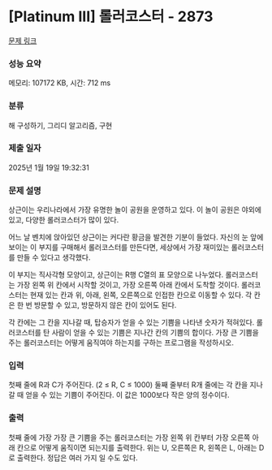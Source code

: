 # [Platinum III] 롤러코스터 - 2873 

[문제 링크](https://www.acmicpc.net/problem/2873) 

### 성능 요약

메모리: 107172 KB, 시간: 712 ms

### 분류

해 구성하기, 그리디 알고리즘, 구현

### 제출 일자

2025년 1월 19일 19:32:31

### 문제 설명

<p>상근이는 우리나라에서 가장 유명한 놀이 공원을 운영하고 있다. 이 놀이 공원은 야외에 있고, 다양한 롤러코스터가 많이 있다.</p>

<p>어느 날 벤치에 앉아있던 상근이는 커다란 황금을 발견한 기분이 들었다. 자신의 눈 앞에 보이는 이 부지를 구매해서 롤러코스터를 만든다면, 세상에서 가장 재미있는 롤러코스터를 만들 수 있다고 생각했다.</p>

<p>이 부지는 직사각형 모양이고, 상근이는 R행 C열의 표 모양으로 나누었다. 롤러코스터는 가장 왼쪽 위 칸에서 시작할 것이고, 가장 오른쪽 아래 칸에서 도착할 것이다. 롤러코스터는 현재 있는 칸과 위, 아래, 왼쪽, 오른쪽으로 인접한 칸으로 이동할 수 있다. 각 칸은 한 번 방문할 수 있고, 방문하지 않은 칸이 있어도 된다.</p>

<p>각 칸에는 그 칸을 지나갈 때, 탑승자가 얻을 수 있는 기쁨을 나타낸 숫자가 적혀있다. 롤러코스터를 탄 사람이 얻을 수 있는 기쁨은 지나간 칸의 기쁨의 합이다. 가장 큰 기쁨을 주는 롤러코스터는 어떻게 움직여야 하는지를 구하는 프로그램을 작성하시오.</p>

### 입력 

 <p>첫째 줄에 R과 C가 주어진다. (2 ≤ R, C ≤ 1000) 둘째 줄부터 R개 줄에는 각 칸을 지나갈 때 얻을 수 있는 기쁨이 주어진다. 이 값은 1000보다 작은 양의 정수이다.</p>

### 출력 

 <p>첫째 줄에 가장 가장 큰 기쁨을 주는 롤러코스터는 가장 왼쪽 위 칸부터 가장 오른쪽 아래 칸으로 어떻게 움직이면 되는지를 출력한다. 위는 U, 오른쪽은 R, 왼쪽은 L, 아래는 D로 출력한다. 정답은 여러 가지 일 수도 있다.</p>

